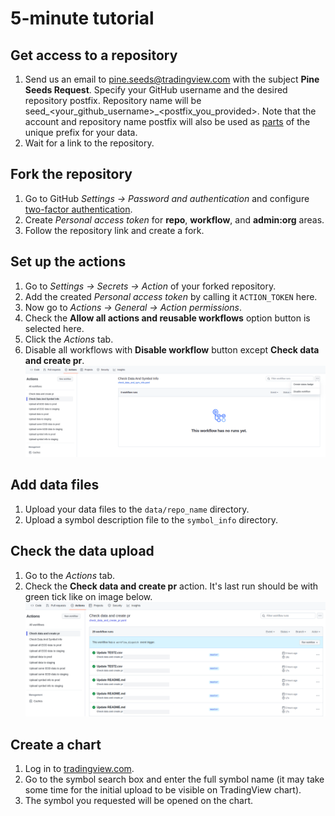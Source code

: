 [2fa]: https://github.com/settings/security
[chart]: https://tradingview.com/chart

# 5-minute tutorial

## Get access to a repository

1. Send us an email to pine.seeds@tradingview.com with the subject __Pine Seeds Request__. Specify your GitHub username and the desired repository postfix. Repository name will be seed_\<your_github_username>_\<postfix_you_provided>. Note that the account and repository name postfix will also be used as [parts](README.md#Example) of the unique prefix for your data.
2. Wait for a link to the repository.

## Fork the repository

1. Go to GitHub _Settings → Password and authentication_ and configure [two-factor authentication][2fa].
2. Create _Personal access token_ for __repo__, __workflow__, and __admin:org__ areas.
3. Follow the repository link and create a fork.

## Set up the actions

1. Go to _Settings → Secrets → Action_ of your forked repository.
2. Add the created _Personal access token_ by calling it `ACTION_TOKEN` here.
3. Now go to _Actions → General → Action permissions_.
4. Check the __Allow all actions and reusable workflows__ option button is selected here.
5. Click the _Actions_ tab.
6. Disable all workflows with __Disable workflow__ button except __Check data and create pr__.
    ![GitHub disable action](/images/github_action_disable.png)

## Add data files

1. Upload your data files to the `data/repo_name` directory.
2. Upload a symbol description file to the `symbol_info` directory.

## Check the data upload

1. Go to the _Actions_ tab.
2. Check the __Check data and create pr__ action. It's last run should be with green tick like on image below.
    ![GitHub successful action runs](/images/github_ok_action.png)

## Create a chart

1. Log in to [tradingview.com][chart].
2. Go to the symbol search box and enter the full symbol name (it may take some time for the initial upload to be visible on TradingView chart).
3. The symbol you requested will be opened on the chart.
